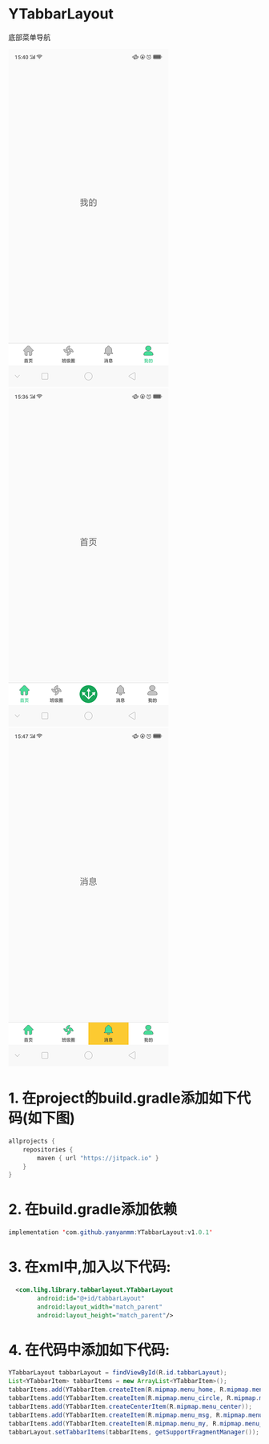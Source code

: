# YTabbarLayout
底部菜单导航


![Alt text](https://github.com/yanyanmm/YTabbarLayout/blob/master/shot/tabbar_shot1.png)
![Alt text](https://github.com/yanyanmm/YTabbarLayout/blob/master/shot/tabbar_shot2.png)
![Alt text](https://github.com/yanyanmm/YTabbarLayout/blob/master/shot/tabbar_shot3.png)

# 1. 在project的build.gradle添加如下代码(如下图)
```Java
allprojects {
    repositories {
        maven { url "https://jitpack.io" }
    }
}
```
# 2. 在build.gradle添加依赖
```Java
implementation 'com.github.yanyanmm:YTabbarLayout:v1.0.1'
```
# 3. 在xml中,加入以下代码:
```xml
  <com.lihg.library.tabbarlayout.YTabbarLayout
        android:id="@+id/tabbarLayout"
        android:layout_width="match_parent"
        android:layout_height="match_parent"/>
```
# 4. 在代码中添加如下代码:
```Java
YTabbarLayout tabbarLayout = findViewById(R.id.tabbarLayout);
List<YTabbarItem> tabbarItems = new ArrayList<YTabbarItem>();
tabbarItems.add(YTabbarItem.createItem(R.mipmap.menu_home, R.mipmap.menu_home_selected, "首页",new HomeFragment()));
tabbarItems.add(YTabbarItem.createItem(R.mipmap.menu_circle, R.mipmap.menu_circle_selected, "班级圈",new CircleFragment()));
tabbarItems.add(YTabbarItem.createCenterItem(R.mipmap.menu_center));
tabbarItems.add(YTabbarItem.createItem(R.mipmap.menu_msg, R.mipmap.menu_msg_selected, "消息",new MsgFragment()));
tabbarItems.add(YTabbarItem.createItem(R.mipmap.menu_my, R.mipmap.menu_my_selected, "我的",new MyFragment()));
tabbarLayout.setTabbarItems(tabbarItems, getSupportFragmentManager());  
```
